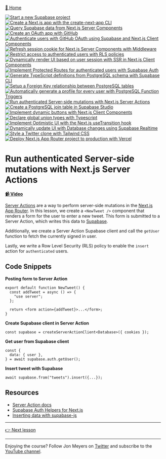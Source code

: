[🏡 Home](../README.md)

[![Start a new Supabase project](https://placehold.co/15x15/00ff00/00ff00.png)](../01-start-a-new-supabase-project/README.md)
[![Create a Next.js app with the create-next-app CLI](https://placehold.co/15x15/00ff00/00ff00.png)](../02-create-a-next.js-app-with-the-create-next-app-cli/README.md)
[![Query Supabase data from Next.js Server Components](https://placehold.co/15x15/00ff00/00ff00.png)](../03-query-supabase-data-from-next.js-server-components/README.md)
[![Create an OAuth app with GitHub](https://placehold.co/15x15/00ff00/00ff00.png)](../04-create-an-oauth-app-with-github/README.md)
[![Authenticate users with GitHub OAuth using Supabase and Next.js Client Components](https://placehold.co/15x15/00ff00/00ff00.png)](../05-authenticate-users-with-github-oauth-using-supabase-and-next.js-client-components/README.md)
[![Refresh session cookie for Next.js Server Components with Middleware](https://placehold.co/15x15/00ff00/00ff00.png)](../06-refresh-session-cookie-for-next.js-server-components-with-middleware/README.md)
[![Restrict access to authenticated users with RLS policies](https://placehold.co/15x15/00ff00/00ff00.png)](../07-restrict-access-to-authenticated-users-with-rls-policies/README.md)
[![Dynamically render UI based on user session with SSR in Next.js Client Components](https://placehold.co/15x15/00ff00/00ff00.png)](../08-dynamically-render-ui-based-on-user-session-with-ssr-in-next.js-client-components/README.md)
[![Implement Protected Routes for authenticated users with Supabase Auth](https://placehold.co/15x15/00ff00/00ff00.png)](../09-implement-protected-routes-for-authenticated-users-with-supabase-auth/README.md)
[![Generate TypeScript definitions from PostgreSQL schema with Supabase CLI](https://placehold.co/15x15/00ff00/00ff00.png)](../10-generate-typescript-definitions-from-postgresql-schema-with-supabase-cli/README.md)
[![Setup a Foreign Key relationship between PostgreSQL tables](https://placehold.co/15x15/00ff00/00ff00.png)](../11-setup-a-foreign-key-relationship-between-postgresql-tables/README.md)
[![Automatically generate a profile for every user with PostgreSQL Function Triggers](https://placehold.co/15x15/00ff00/00ff00.png)](../12-automatically-generate-a-profile-for-every-user-with-postgresql-function-triggers/README.md)
[![Run authenticated Server-side mutations with Next.js Server Actions](https://placehold.co/15x15/00ff00/00ff00.png)](../13-run-authenticated-server-side-mutations-with-next.js-server-actions/README.md)
[![Create a PostgreSQL join table in Supabase Studio](https://placehold.co/15x15/555555/555555.png)](../14-create-a-postgresql-join-table-in-supabase-studio/README.md)
[![Implement dynamic buttons with Next.js Client Components](https://placehold.co/15x15/555555/555555.png)](../15-implement-dynamic-buttons-with-next.js-client-components/README.md)
[![Declare global union types with Typescript](https://placehold.co/15x15/555555/555555.png)](../16-declare-global-union-types-with-typescript/README.md)
[![Implement Optimistic UI with the Next.js useTransition hook](https://placehold.co/15x15/555555/555555.png)](../17-implement-optimistic-ui-with-the-next.js-usetransition-hook/README.md)
[![Dynamically update UI with Database changes using Supabase Realtime](https://placehold.co/15x15/555555/555555.png)](../18-dynamically-update-ui-with-database-changes-using-supabase-realtime/README.md)
[![Style a Twitter clone with Tailwind CSS](https://placehold.co/15x15/555555/555555.png)](../19-style-a-twitter-clone-with-tailwind-css/README.md)
[![Deploy Next.js App Router project to production with Vercel](https://placehold.co/15x15/555555/555555.png)](../20-deploy-next.js-app-router-project-to-production-with-vercel/README.md)

# Run authenticated Server-side mutations with Next.js Server Actions

**[📹 Video](TODO)**

[Server Actions](https://nextjs.org/docs/app/building-your-application/data-fetching/server-actions) are a way to perform server-side mutations in the [Next.js App Router](https://nextjs.org/docs/app). In this lesson, we create a `<NewTweet />` component that renders a form for the user to enter a new tweet. This form is submitted to a Server Action, which writes this data to [Supabase](https://supabase.com/).

Additionally, we create a Server Action Supabase client and call the `getUser` function to fetch the currently signed in user.

Lastly, we write a Row Level Security (RLS) policy to enable the `insert` action for `authenticated` users.

## Code Snippets

**Posting form to Server Action**

```tsx
export default function NewTweet() {
  const addTweet = async () => {
    "use server";
  };

  return <form action={addTweet}>...</form>;
}
```

**Create Supabase client in Server Action**

```tsx
const supabase = createServerActionClient<Database>({ cookies });
```

**Get user from Supabase client**

```tsx
const {
  data: { user },
} = await supabase.auth.getUser();
```

**Insert tweet with Supabase**

```tsx
await supabase.from("tweets").insert({...});
```

## Resources

- [Server Action docs](https://nextjs.org/docs/app/building-your-application/data-fetching/server-actions)
- [Supabase Auth Helpers for Next.js](https://supabase.com/docs/guides/auth/auth-helpers/nextjs)
- [Inserting data with supabase-js](https://supabase.com/docs/reference/javascript/insert)

---

[👉 Next lesson](/14-create-a-postgresql-join-table-in-supabase-studio/README.md)

---

Enjoying the course? Follow Jon Meyers on [Twitter](https://twitter.com/jonmeyers_io) and subscribe to the [YouTube channel](https://www.youtube.com/c/jonmeyers).
